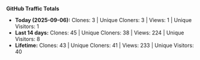 
**GitHub Traffic Totals**

- **Today (2025-09-06):** Clones: 3 | Unique Cloners: 3 | Views: 1 | Unique Visitors: 1
- **Last 14 days:** Clones: 45 | Unique Cloners: 38 | Views: 224 | Unique Visitors: 8
- **Lifetime:** Clones: 43 | Unique Cloners: 41 | Views: 233 | Unique Visitors: 40
